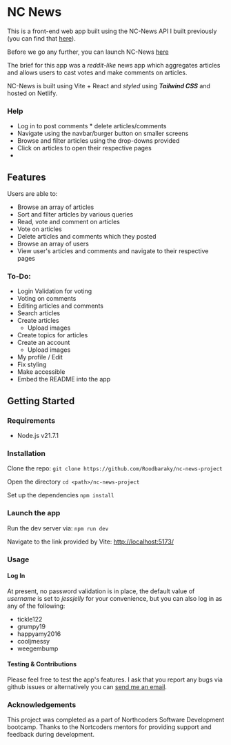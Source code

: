 # NC News 
This is a front-end web app built using the NC-News API I built previously (you can find that [here](https://nc-news-solo-kr.onrender.com/api)).

Before we go any further, you can launch NC-News [here](https://nc-news-kroo.netlify.app/)

The brief for this app was a *reddit-like* news app which aggregates articles and allows users to cast votes and make comments on articles.

NC-News is built using Vite + React and *styled* using ***Tailwind CSS*** and hosted on Netlify.

### Help
- Log in to post comments * delete articles/comments
- Navigate using the navbar/burger button on smaller screens
- Browse and filter articles using the drop-downs provided
- Click on articles to open their respective pages
-   

## Features
Users are able to:
- Browse an array of articles
- Sort and filter articles by various queries
- Read, vote and comment on articles
- Vote on articles
- Delete articles and comments which they posted
- Browse an array of users
- View user's articles and comments and navigate to their respective pages


### To-Do:
- Login Validation for voting
- Voting on comments
- Editing articles and comments
- Search articles
- Create articles
  - Upload images
- Create topics for articles
- Create an account
  - Upload images
- My profile / Edit
- Fix styling
- Make accessible
- Embed the README into the app


## Getting Started

### Requirements
- Node.js v21.7.1


### Installation
Clone the repo:
`git clone https://github.com/Roodbaraky/nc-news-project`

Open the directory
`cd <path>/nc-news-project`

Set up the dependencies
`npm install`

### Launch the app
Run the dev server via:
`npm run dev`

Navigate to the link provided by Vite:
[http://localhost:5173/](http://localhost:5173/)

### Usage
#### Log In
At present, no password validation is in place, the default value of *username* is set to *jessjelly* for your convenience, but you can also log in as any of the following:

- tickle122
- grumpy19
- happyamy2016
- cooljmessy
- weegembump

#### Testing & Contributions
Please feel free to test the app's features. I ask that you report any bugs via github issues or alternatively you can [send me an email](mailto:kooroshr@hotmail.com).

### Acknowledgements
This project was completed as a part of Northcoders Software Development bootcamp. Thanks to the Nortcoders mentors for providing support and feedback during development.
